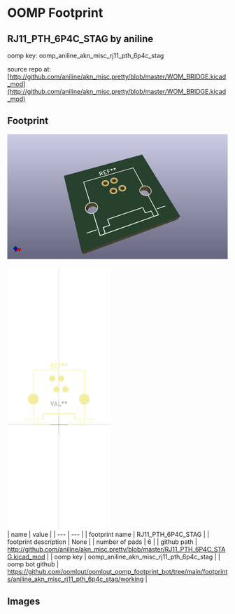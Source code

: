 # OOMP Footprint  
## RJ11_PTH_6P4C_STAG  by aniline  
  
oomp key: oomp_aniline_akn_misc_rj11_pth_6p4c_stag  
  
source repo at: [http://github.com/aniline/akn_misc.pretty/blob/master/WOM_BRIDGE.kicad_mod](http://github.com/aniline/akn_misc.pretty/blob/master/WOM_BRIDGE.kicad_mod)  
## Footprint  
  
[![working_kicad_pcb_3d.png](working_kicad_pcb_3d_600.png)](working_kicad_pcb_3d.png)  
  
[![working.png](working_600.png)](working.png)  
| name | value | 
| --- | --- | 
| footprint name | RJ11_PTH_6P4C_STAG | 
| footprint description | None | 
| number of pads | 6 | 
| github path | http://github.com/aniline/akn_misc.pretty/blob/master/RJ11_PTH_6P4C_STAG.kicad_mod | 
| oomp key | oomp_aniline_akn_misc_rj11_pth_6p4c_stag | 
| oomp bot github | https://github.com/oomlout/oomlout_oomp_footprint_bot/tree/main/footprints/aniline_akn_misc_rj11_pth_6p4c_stag/working | 
## Images  
